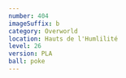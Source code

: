 ```yaml
---
number: 404
imageSuffix: b
category: Overworld
location: Hauts de l'Humlilité
level: 26
version: PLA
ball: poke
---
```

